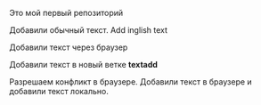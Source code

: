 Это мой первый репозиторий

Добавили обычный текст. Add inglish text

Добавили текст через браузер

Добавили текст в новый ветке **textadd**

Разрешаем конфликт в браузере. Добавили текст в браузере и добавили текст локально.
